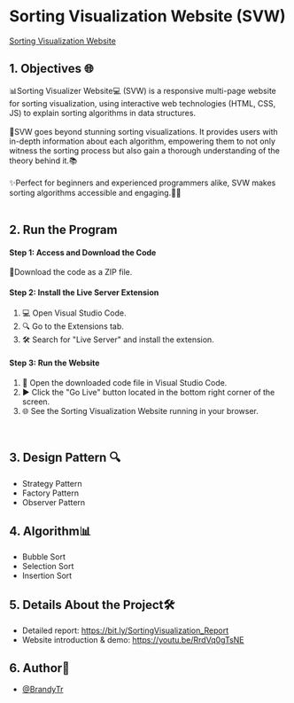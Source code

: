 # Sorting Visualization Website (SVW)

[Sorting Visualization Website](https://sortingvisualization-dsa-interaction.vercel.app/) 

## 1. Objectives 🌐
📊Sorting Visualizer Website💻 (SVW) is a responsive multi-page website for sorting visualization, using interactive web technologies (HTML, CSS, JS) to explain sorting algorithms in data structures.
<br />
<br />
🧠SVW goes beyond stunning sorting visualizations. It provides users with in-depth information about each algorithm, empowering them to not only witness the sorting process but also gain a thorough understanding of the theory behind it.📚
<br />
<br />
✨Perfect for beginners and experienced programmers alike, SVW makes sorting algorithms accessible and engaging.👨‍💻
<br />
<br />
## 2. Run the Program

#### Step 1: Access and Download the Code
🔗Download the code as a ZIP file.

#### Step 2: Install the Live Server Extension
1. 💻 Open Visual Studio Code.
2. 🔍 Go to the Extensions tab.
3. 🛠️ Search for "Live Server" and install the extension.

#### Step 3: Run the Website
1. 📂 Open the downloaded code file in Visual Studio Code.
2. ▶️ Click the "Go Live" button located in the bottom right corner of the screen.
3. 🌐 See the Sorting Visualization Website running in your browser.
<br />

## 3. Design Pattern  🔍

- Strategy Pattern
- Factory Pattern
- Observer Pattern


## 4. Algorithm📊

- Bubble Sort
- Selection Sort
- Insertion Sort

## 5. Details About the Project🛠️

- Detailed report: https://bit.ly/SortingVisualization_Report
- Website introduction & demo: https://youtu.be/RrdVq0gTsNE

## 6. Author👥
- [@BrandyTr](https://github.com/BrandyTr)

 
